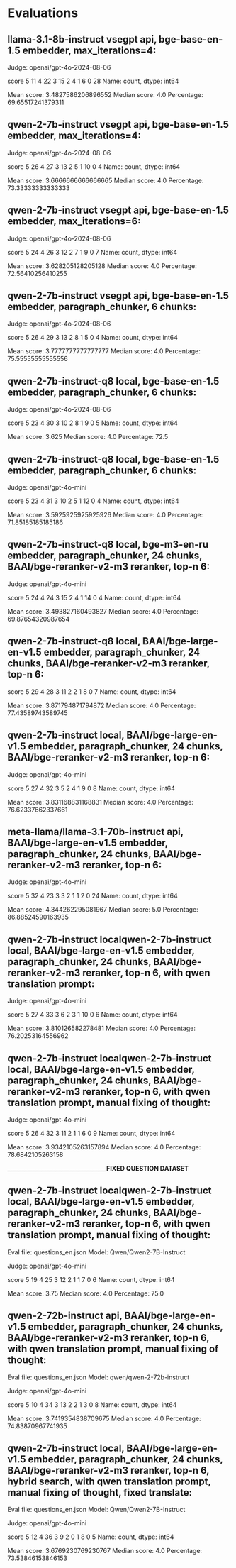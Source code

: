 # Evaluations

## llama-3.1-8b-instruct vsegpt api, bge-base-en-1.5 embedder, max_iterations=4:

Judge: openai/gpt-4o-2024-08-06

score
5    11
4    22
3    15
2     4
1     6
0    28
Name: count, dtype: int64

Mean score: 3.4827586206896552
Median score: 4.0
Percentage: 69.65517241379311


## qwen-2-7b-instruct vsegpt api, bge-base-en-1.5 embedder, max_iterations=4:

Judge: openai/gpt-4o-2024-08-06

score
5    26
4    27
3    13
2     5
1    10
0     4
Name: count, dtype: int64

Mean score: 3.6666666666666665
Median score: 4.0
Percentage: 73.33333333333333

## qwen-2-7b-instruct vsegpt api, bge-base-en-1.5 embedder, max_iterations=6:

Judge: openai/gpt-4o-2024-08-06

score
5    24
4    26
3    12
2     7
1     9
0     7
Name: count, dtype: int64

Mean score: 3.628205128205128
Median score: 4.0
Percentage: 72.56410256410255

## qwen-2-7b-instruct vsegpt api, bge-base-en-1.5 embedder, paragraph_chunker, 6 chunks:

Judge: openai/gpt-4o-2024-08-06

score
5    26
4    29
3    13
2     8
1     5
0     4
Name: count, dtype: int64

Mean score: 3.7777777777777777
Median score: 4.0
Percentage: 75.55555555555556

## qwen-2-7b-instruct-q8 local, bge-base-en-1.5 embedder, paragraph_chunker, 6 chunks:

Judge: openai/gpt-4o-2024-08-06


score
5    23
4    30
3    10
2     8
1     9
0     5
Name: count, dtype: int64

Mean score: 3.625
Median score: 4.0
Percentage: 72.5


## qwen-2-7b-instruct-q8 local, bge-base-en-1.5 embedder, paragraph_chunker, 6 chunks:

Judge: openai/gpt-4o-mini


score
5    23
4    31
3    10
2     5
1    12
0     4
Name: count, dtype: int64

Mean score: 3.5925925925925926
Median score: 4.0
Percentage: 71.85185185185186


## qwen-2-7b-instruct-q8 local, bge-m3-en-ru embedder, paragraph_chunker, 24 chunks, BAAI/bge-reranker-v2-m3 reranker, top-n 6: 

Judge: openai/gpt-4o-mini

score
5    24
4    24
3    15
2     4
1    14
0     4
Name: count, dtype: int64

Mean score: 3.493827160493827
Median score: 4.0
Percentage: 69.87654320987654

## qwen-2-7b-instruct-q8 local, BAAI/bge-large-en-v1.5 embedder, paragraph_chunker, 24 chunks, BAAI/bge-reranker-v2-m3 reranker, top-n 6: 

score
5    29
4    28
3    11
2     2
1     8
0     7
Name: count, dtype: int64

Mean score: 3.871794871794872
Median score: 4.0
Percentage: 77.43589743589745

## qwen-2-7b-instruct local, BAAI/bge-large-en-v1.5 embedder, paragraph_chunker, 24 chunks, BAAI/bge-reranker-v2-m3 reranker, top-n 6: 

Judge: openai/gpt-4o-mini

score
5    27
4    32
3     5
2     4
1     9
0     8
Name: count, dtype: int64

Mean score: 3.831168831168831
Median score: 4.0
Percentage: 76.62337662337661


## meta-llama/llama-3.1-70b-instruct api, BAAI/bge-large-en-v1.5 embedder, paragraph_chunker, 24 chunks, BAAI/bge-reranker-v2-m3 reranker, top-n 6: 

Judge: openai/gpt-4o-mini

score
5    32
4    23
3     3
2     1
1     2
0    24
Name: count, dtype: int64

Mean score: 4.344262295081967
Median score: 5.0
Percentage: 86.88524590163935


## qwen-2-7b-instruct localqwen-2-7b-instruct local, BAAI/bge-large-en-v1.5 embedder, paragraph_chunker, 24 chunks, BAAI/bge-reranker-v2-m3 reranker, top-n 6, with qwen translation prompt:

Judge: openai/gpt-4o-mini

score
5    27
4    33
3     6
2     3
1    10
0     6
Name: count, dtype: int64

Mean score: 3.810126582278481
Median score: 4.0
Percentage: 76.20253164556962


## qwen-2-7b-instruct localqwen-2-7b-instruct local, BAAI/bge-large-en-v1.5 embedder, paragraph_chunker, 24 chunks, BAAI/bge-reranker-v2-m3 reranker, top-n 6, with qwen translation prompt, manual fixing of thought:
Judge: openai/gpt-4o-mini

score
5    26
4    32
3    11
2     1
1     6
0     9
Name: count, dtype: int64

Mean score: 3.9342105263157894
Median score: 4.0
Percentage: 78.6842105263158

___________________________________________________________________________FIXED QUESTION DATASET________________________________________


## qwen-2-7b-instruct localqwen-2-7b-instruct local, BAAI/bge-large-en-v1.5 embedder, paragraph_chunker, 24 chunks, BAAI/bge-reranker-v2-m3 reranker, top-n 6, with qwen translation prompt, manual fixing of thought:

Eval file: questions_en.json
Model: Qwen/Qwen2-7B-Instruct

Judge: openai/gpt-4o-mini

score
5    19
4    25
3    12
2     1
1     7
0     6
Name: count, dtype: int64

Mean score: 3.75
Median score: 4.0
Percentage: 75.0

## qwen-2-72b-instruct api, BAAI/bge-large-en-v1.5 embedder, paragraph_chunker, 24 chunks, BAAI/bge-reranker-v2-m3 reranker, top-n 6, with qwen translation prompt, manual fixing of thought:

Eval file: questions_en.json
Model: qwen/qwen-2-72b-instruct

Judge: openai/gpt-4o-mini

score
5    10
4    34
3    13
2     2
1     3
0     8
Name: count, dtype: int64

Mean score: 3.7419354838709675
Median score: 4.0
Percentage: 74.83870967741935

## qwen-2-7b-instruct local, BAAI/bge-large-en-v1.5 embedder, paragraph_chunker, 24 chunks, BAAI/bge-reranker-v2-m3 reranker, top-n 6, hybrid search, with qwen translation prompt, manual fixing of thought, fixed translate:

Eval file: questions_en.json
Model: Qwen/Qwen2-7B-Instruct

Judge: openai/gpt-4o-mini

score
5    12
4    36
3     9
2     0
1     8
0     5
Name: count, dtype: int64

Mean score: 3.6769230769230767
Median score: 4.0
Percentage: 73.53846153846153

